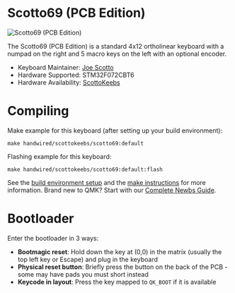 # Scotto69 (PCB Edition)

![Scotto69 (PCB Edition)](https://i.imgur.com/zGH0GPXh.jpg)

The Scotto69 (PCB Edition) is a standard 4x12 ortholinear keyboard with a numpad on the right and 5 macro keys on the left with an optional encoder.

*   Keyboard Maintainer: [Joe Scotto](https://github.com/joe-scotto)
*   Hardware Supported: STM32F072CBT6
*   Hardware Availability: [ScottoKeebs](https://scottokeebs.com)

# Compiling

Make example for this keyboard (after setting up your build environment):

    make handwired/scottokeebs/scotto69:default

Flashing example for this keyboard:

    make handwired/scottokeebs/scotto69:default:flash

See the [build environment setup](https://docs.qmk.fm/#/getting_started_build_tools) and the [make instructions](https://docs.qmk.fm/#/getting_started_make_guide) for more information. Brand new to QMK? Start with our [Complete Newbs Guide](https://docs.qmk.fm/#/newbs).

# Bootloader

Enter the bootloader in 3 ways:

*   **Bootmagic reset**: Hold down the key at (0,0) in the matrix (usually the top left key or Escape) and plug in the keyboard
*   **Physical reset button**: Briefly press the button on the back of the PCB - some may have pads you must short instead
*   **Keycode in layout**: Press the key mapped to `QK_BOOT` if it is available
